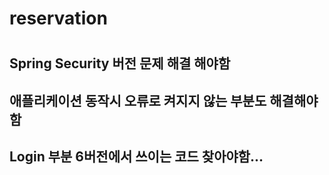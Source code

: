 # reservation
#
## Spring Security 버전 문제 해결 해야함
## 애플리케이션 동작시 오류로 켜지지 않는 부분도 해결해야함
## Login 부분 6버전에서 쓰이는 코드 찾아야함...

